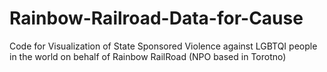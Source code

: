 # Rainbow-Railroad-Data-for-Cause
Code for Visualization of State Sponsored Violence against LGBTQI people in the world on behalf of Rainbow RailRoad (NPO based in Torotno)
